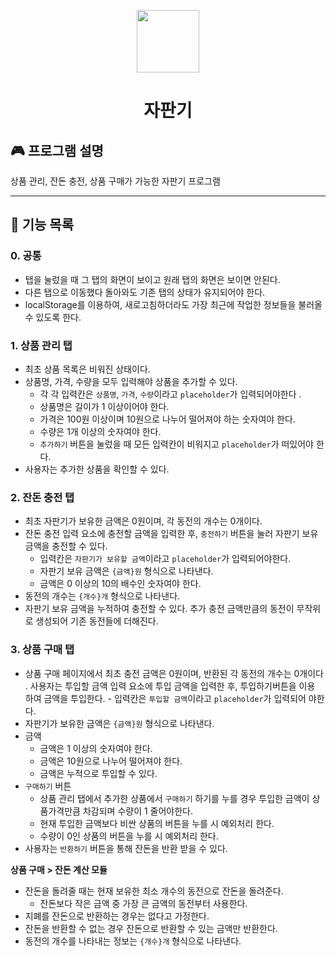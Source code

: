 <p align="middle" >
  <img width="100px;" src="https://github.com/woowacourse/javascript-vendingmachine-precourse/blob/main/images/beverage_icon.png?raw=true"/>
</p>
<h1 align="middle">자판기</h1>

## 🎮 프로그램 설명

상품 관리, 잔돈 충전, 상품 구매가 가능한 자판기 프로그램

---

## 📝 기능 목록

### 0. 공통

- 탭을 눌렀을 때 그 탭의 화면이 보이고 원래 탭의 화면은 보이면 안된다.
- 다른 탭으로 이동했다 돌아와도 기존 탭의 상태가 유지되어야 한다.
- localStorage를 이용하여, 새로고침하더라도 가장 최근에 작업한 정보들을 불러올
  수 있도록 한다.

### 1. 상품 관리 탭

- 최초 상품 목록은 비워진 상태이다.
- 상품명, 가격, 수량을 모두 입력해야 상품을 추가할 수 있다.
  - 각 각 입력칸은 `상품명`, `가격`, `수량`이라고 `placeholder`가 입력되어야한다
    .
  - 상품명은 길이가 1 이상이어야 한다.
  - 가격은 100원 이상이며 10원으로 나누어 떨어져야 하는 숫자여야 한다.
  - 수량은 1개 이상의 숫자여야 한다.
  - `추가하기` 버튼을 눌렀을 때 모든 입력칸이 비워지고 `placeholder`가 떠있어야
    한다.
- 사용자는 추가한 상품을 확인할 수 있다.

### 2. 잔돈 충전 탭

- 최초 자판기가 보유한 금액은 0원이며, 각 동전의 개수는 0개이다.
- 잔돈 충전 입력 요소에 충전할 금액을 입력한 후, `충전하기` 버튼을 눌러 자판기
  보유 금액을 충전할 수 있다.
  - 입력칸은 `자판기가 보유할 금액`이라고 `placeholder`가 입력되어야한다.
  - 자판기 보유 금액은 `{금액}원` 형식으로 나타낸다.
  - 금액은 0 이상의 10의 배수인 숫자여야 한다.
- 동전의 개수는 `{개수}개` 형식으로 나타낸다.
- 자판기 보유 금액을 누적하여 충전할 수 있다. 추가 충전 금액만큼의 동전이 무작위
  로 생성되어 기존 동전들에 더해진다.

### 3. 상품 구매 탭

- 상품 구매 페이지에서 최초 충전 금액은 0원이며, 반환된 각 동전의 개수는 0개이다
  . 사용자는 투입할 금액 입력 요소에 투입 금액을 입력한 후, 투입하기버튼을 이용
  하여 금액을 투입한다. - 입력칸은 `투입할 금액`이라고 `placeholder`가 입력되어
  야한다.
- 자판기가 보유한 금액은 `{금액}원` 형식으로 나타낸다.
- 금액
  - 금액은 1 이상의 숫자여야 한다.
  - 금액은 10원으로 나누어 떨어져야 한다.
  - 금액은 누적으로 투입할 수 있다.
- `구매하기` 버튼
  - 상품 관리 탭에서 추가한 상품에서 `구매하기` 하기를 누를 경우 투입한 금액이
    상품가격만큼 차감되며 수량이 1 줄어야한다.
  - 현재 투입한 금액보다 비싼 상품의 버튼을 누를 시 예외처리 한다.
  - 수량이 0인 상품의 버튼을 누를 시 예외처리 한다.
- 사용자는 `반환하기` 버튼을 통해 잔돈을 반환 받을 수 있다.

**상품 구매 > 잔돈 계산 모듈**

- 잔돈을 돌려줄 때는 현재 보유한 최소 개수의 동전으로 잔돈을 돌려준다.
  - 잔돈보다 작은 금액 중 가장 큰 금액의 동전부터 사용한다.
- 지폐를 잔돈으로 반환하는 경우는 없다고 가정한다.
- 잔돈을 반환할 수 없는 경우 잔돈으로 반환할 수 있는 금액만 반환한다.
- 동전의 개수를 나타내는 정보는 `{개수}개` 형식으로 나타낸다.

